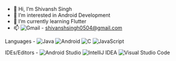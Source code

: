 - 👋 Hi, I’m Shivansh Singh
- 👀 I’m interested in Android Development
- 🌱 I’m currently learning Flutter
- 📫 ![Gmail](https://img.shields.io/badge/Gmail-D14836?style=for-the-badge&logo=gmail&logoColor=white) - shivanshsingh0504@gmail.com
<!-- - 💞️ I’m looking to collaborate on ... -->

Languages - ![Java](https://img.shields.io/badge/java-%23ED8B00.svg?style=for-the-badge&logo=java&logoColor=white) ![Android](https://img.shields.io/badge/Android-3DDC84?style=for-the-badge&logo=android&logoColor=white) ![C](https://img.shields.io/badge/c-%2300599C.svg?style=for-the-badge&logo=c&logoColor=white) ![JavaScript](https://img.shields.io/badge/javascript-%23323330.svg?style=for-the-badge&logo=javascript&logoColor=%23F7DF1E)

IDEs/Editors - ![Android Studio](https://img.shields.io/badge/Android%20Studio-3DDC84.svg?style=for-the-badge&logo=android-studio&logoColor=white) ![IntelliJ IDEA](https://img.shields.io/badge/IntelliJIDEA-000000.svg?style=for-the-badge&logo=intellij-idea&logoColor=white) ![Visual Studio Code ](https://img.shields.io/badge/Visual%20Studio%20Code-0078d7.svg?style=for-the-badge&logo=visual-studio-code&logoColor=white)

<!---
ShivanshSinghFrosty007/ShivanshSinghFrosty007 is a ✨ special ✨ repository because its `README.md` (this file) appears on your GitHub profile.
You can click the Preview link to take a look at your changes.
--->
